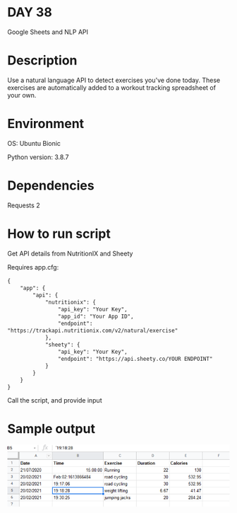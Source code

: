 
# DAY 38

Google Sheets and NLP API

# Description

Use a natural language API to detect exercises you've done today.
These exercises are automatically added to a workout tracking spreadsheet of your own.

# Environment
OS: Ubuntu Bionic

Python version: 3.8.7

# Dependencies

Requests 2

# How to run script

Get API details from NutritionIX and Sheety

Requires app.cfg:

```
{
    "app": {
        "api": {
            "nutritionix": {
                "api_key": "Your Key",
                "app_id": "Your App ID",
                "endpoint": "https://trackapi.nutritionix.com/v2/natural/exercise"
            },
            "sheety": {
                "api_key": "Your Key",
                "endpoint": "https://api.sheety.co/YOUR ENDPOINT"
            }
        }
    }
}
```

Call the script, and provide input

# Sample output

![Sample of App](https://raw.githubusercontent.com/Its-All-About-the-Journey/100daysofcode/hypermanganate/source_code/hypermanganate/day038/app.png)
